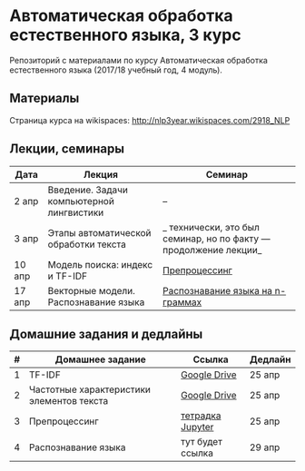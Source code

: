# Автоматическая обработка естественного языка, 3 курс
Репозиторий с материалами по курсу Автоматическая обработка естественного языка (2017/18 учебный год, 4 модуль).

## Материалы
Страница курса на wikispaces: http://nlp3year.wikispaces.com/2918_NLP

## Лекции, семинары

|Дата|Лекция|Семинар|
|--|--|--|
|2 апр|Введение. Задачи компьютерной лингвистики|–|
|3 апр|Этапы автоматической обработки текста|_ технически, это был семинар, но по факту — продолжение лекции_|
|10 апр|Модель поиска: индекс и TF-IDF|[Препроцессинг](./seminars/Seminar_1.ipynb)|
|17 апр|Векторные модели. Распознавание языка|[Распознавание языка на n-граммах](./seminars/Seminar_2.ipynb)|

## Домашние задания и дедлайны
|#|Домашнее задание|Ссылка|Дедлайн|
|--|--|--|--|
|1|TF-IDF|[Google Drive](https://docs.google.com/document/d/16GLEDqA2J2wejAYB-fBFZN24N6zoaXTXDJP56ZM3bI8/edit)|25 апр|
|2|Частотные характеристики элементов текста|[Google Drive](https://docs.google.com/document/d/1QB8Ygh9oiqbtVyTz-vT-R0wgRwrLqXNf1WS5RbpTHLY/edit)|25 апр|
|3|Препроцессинг|[тетрадка Jupyter](./homeworks/HW_1.ipynb)|25 апр|
|4|Распознавание языка|тут будет ссылка|29 апр|
